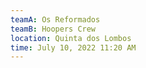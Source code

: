 ```yaml
---
teamA: Os Reformados
teamB: Hoopers Crew
location: Quinta dos Lombos
time: July 10, 2022 11:20 AM
---
```

